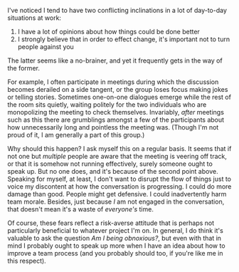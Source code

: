 I've noticed I tend to have two conflicting inclinations in a lot of day-to-day situations at work:

1. I have a lot of opinions about how things could be done better
2. I strongly believe that in order to effect change, it's important not to turn people against you

The latter seems like a no-brainer, and yet it frequently gets in the way of the former.

For example, I often participate in meetings during which the discussion becomes derailed on a side tangent, or the group loses focus making jokes or telling stories. Sometimes one-on-one dialogues emerge while the rest of the room sits quietly, waiting politely for the two individuals who are monopolizing the meeting to check themselves. Invariably, *after* meetings such as this there are grumblings amongst a few of the participants about how unnecessarily long and pointless the meeting was. (Though I'm not proud of it, I am generally a part of this group.)

Why should this happen? I ask myself this on a regular basis. It seems that if not one but *multiple* people are aware that the meeting is veering off track, or that it is somehow not running effectively, surely someone ought to speak up. But no one does, and it's because of the second point above. Speaking for myself, at least, I don't want to disrupt the flow of things just to voice my discontent at how the conversation is progressing. I could do more damage than good. People might get defensive. I could inadvertently harm team morale. Besides, just because *I* am not engaged in the conversation, that doesn't mean it's a waste of *everyone's* time.

Of course, these fears reflect a risk-averse attitude that is perhaps not particularly beneficial to whatever project I'm on. In general, I do think it's valuable to ask the question *Am I being obnoxious?*, but even with that in mind I probably ought to speak up more when I have an idea about how to improve a team process (and you probably should too, if you're like me in this respect).